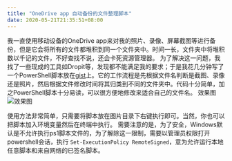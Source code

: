 ```yaml
---
title: "OneDrive app 自动备份的文件整理脚本"
date: 2020-05-21T21:35:51+08:00
---
```


我一直使用移动设备的OneDrive app来对我的照片、录像、屏幕截图等进行备份，但是它会将所有的文件都堆积到同一个文件夹中。时间一长，文件夹中将堆积数以千记的文件，不好查找不说，还会卡死资源管理器。
为了解决这一问题，我找了一些现成的工具如Dropit等，发现都不能满足我的要求；于是我花几分钟写了一个PowerShell脚本放在[gist](https://gist.github.com/TTTPOB/20859243237c1ba751aee24baf27b689)上。它的工作流程是先根据文件名判断是截图、录像还是照片，然后根据文件修改时间将其归类到不同的文件夹中。代码十分简单，加之PowerShell脚本十分易读，可以很方便地修改来适合自己的文件名。
效果图 ![效果图](https://img.tpob.xyz/20200521213944.png)
 
使用方法非常简单，只需要将脚本放在图片目录下右键执行即可。当然，你也可以把脚本加入环境变量然后在终端中执行。
需要注意的是，为了安全，Windows默认是不允许执行ps1脚本文件的，为了解除这一限制，需要以管理员权限打开powershell会话，执行 `Set-ExecutionPolicy RemoteSigned`，意为允许运行本地任意脚本和来自网络的已签名脚本。


